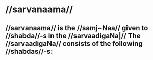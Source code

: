 # //sarvanaama//

//sarvanaama// is the //samj~Naa// given to //shabda//-s in the //sarvaadigaNa|// The //sarvaadigaNa// consists of the following //shabdas//-s:
- 
<!--stackedit_data:
eyJoaXN0b3J5IjpbMTA1MTAxNTM4MSwxMzc3OTU1ODU3LC0xND
g1NTA2NjkxLDg5NDIyMzQxNSw5MDM4MzY5MDQsLTE2Nzk3MjQ4
NDBdfQ==
-->